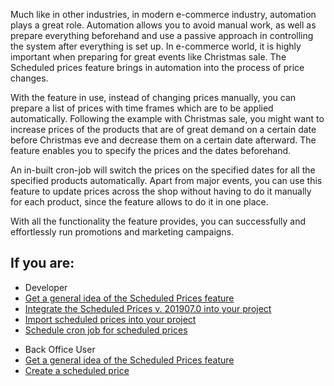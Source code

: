 Much like in other industries, in modern e-commerce industry, automation plays a great role. Automation allows you to avoid manual work, as well as prepare everything beforehand and use a passive approach in controlling the system after everything is set up. In e-commerce world, it is highly important when preparing for great events like Christmas sale. The Scheduled prices feature brings in automation into the process of price changes.

With the feature in use, instead of changing prices manually, you can prepare a list of prices with time frames which are to be applied automatically. Following the example with Christmas sale, you might want to increase prices of the products that are of great demand on a certain date before Christmas eve and decrease them on a certain date afterward. The feature enables you to specify the prices and the dates beforehand.

An in-built cron-job will switch the prices on the specified dates for all the specified products automatically. Apart from major events, you can use this feature to update prices across the shop without having to do it manually for each product, since the feature allows to do it in one place.

With all the functionality the feature provides, you can successfully and effortlessly run promotions and marketing campaigns.

## If you are:

<div class="mr-container">
    <div class="mr-list-container">
        <!-- col1 -->
        <div class="mr-col">
            <ul class="mr-list mr-list-green">
                <li class="mr-title">Developer</li>
                <li><a href="https://documentation.spryker.com/v3/docs/scheduled-prices-feature-overview-201907" class="mr-link">Get a general idea of the Scheduled Prices feature</a></li>
                <li><a href="https://documentation.spryker.com/v3/docs/scheduled-prices-feature-integration-201907" class="mr-link">Integrate the Scheduled Prices v. 201907.0 into your project</a></li>
                <li><a href="https://documentation.spryker.com/v3/docs/ht-import-scheduled-prices-201907" class="mr-link">Import scheduled prices into your project</a></li>
                 <li><a href="https://documentation.spryker.com/v3/docs/ht-schedule-cron-job-for-scheduled-prices-201907" class="mr-link">Schedule cron job for scheduled prices</a></li>
            </ul>
        </div>
        <!-- col2 -->
        <div class="mr-col">
            <ul class="mr-list mr-list-blue">
                <li class="mr-title"> Back Office User</li>
                <li><a href="https://documentation.spryker.com/v3/docs/scheduled-prices-feature-overview-201907" class="mr-link">Get a general idea of the Scheduled Prices feature</a></li>
                <li><a href="https://documentation.spryker.com/v3/docs/creating-scheduled-prices-201907" class="mr-link">Create a scheduled price</a></li>
            </ul>
        </div>
    </div>
</div>